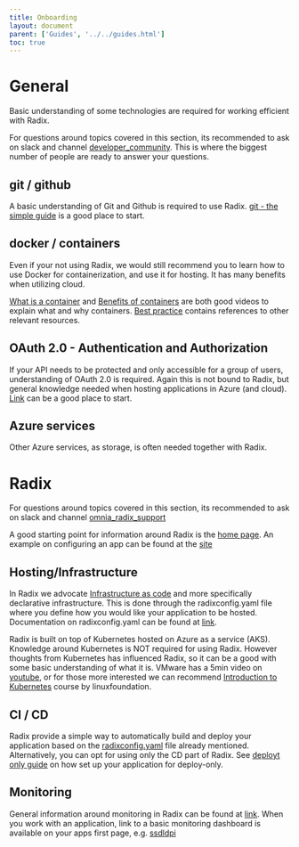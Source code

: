 ```yaml
---
title: Onboarding
layout: document
parent: ['Guides', '../../guides.html']
toc: true
---
```


# General 

Basic understanding of some technologies are required for working efficient with Radix. 

For questions around topics covered in this section, its recommended to ask on slack and channel [developer_community](https://equinor.slack.com/archives/C3HLP8ZTQ). This is where the biggest number of people are ready to answer your questions.  

## git / github

A basic understanding of Git and Github is required to use Radix. [git - the simple guide](http://rogerdudler.github.io/git-guide/) is a good place to start.

## docker / containers

Even if your not using Radix, we would still recommend you to learn how to use Docker for containerization, and use it for hosting. It has many benefits when utilizing cloud.

[What is a container](https://www.youtube.com/watch?v=EnJ7qX9fkcU) and 
[Benefits of containers](https://www.youtube.com/watch?v=cCTLjAdIQho) are both good videos to explain what and why containers. 
[Best practice](https://www.radix.equinor.com/docs/topic-docker/) contains references to other relevant resources. 

## OAuth 2.0 - Authentication and Authorization

If your API needs to be protected and only accessible for a group of users, understanding of OAuth 2.0 is required. Again this is not bound to Radix, but general knowledge needed when hosting applications in Azure (and cloud). [Link](https://www.radix.equinor.com/guides/authentication/) can be a good place to start.

## Azure services

Other Azure services, as storage, is often needed together with Radix. 

# Radix

For questions around topics covered in this section, its recommended to ask on slack and channel [omnia_radix_support](https://equinor.slack.com/archives/CBKM6N2JY)

A good starting point for information around Radix is the [home page](https://www.radix.equinor.com/). An example on configuring an app can be found at the [site](https://www.radix.equinor.com/guides/configure-an-app/)

## Hosting/Infrastructure

In Radix we advocate [Infrastructure as code](https://en.wikipedia.org/wiki/Infrastructure_as_code) and more specifically declarative infrastructure. This is done through the radixconfig.yaml file where you define how you would like your application to be hosted. Documentation on radixconfig.yaml can be found at [link](https://www.radix.equinor.com/docs/reference-radix-config/). 

Radix is built on top of Kubernetes hosted on Azure as a service (AKS). Knowledge around Kubernetes is NOT required for using Radix. However thoughts from Kubernetes has influenced Radix, so it can be a good with some basic understanding of what it is. VMware has a 5min video on [youtube](https://www.youtube.com/watch?v=PH-2FfFD2PU), or for those more interested we can recommend [Introduction to Kubernetes](https://training.linuxfoundation.org/resources/free-courses/introduction-to-kubernetes/) course by linuxfoundation.


## CI / CD 

Radix provide a simple way to automatically build and deploy your application based on the [radixconfig.yaml](https://www.radix.equinor.com/docs/reference-radix-config/) file already mentioned. Alternatively, you can opt for using only the CD part of Radix. See [deployt only guide](../deploy-only/) on how set up your application for deploy-only.

## Monitoring

General information around monitoring in Radix can be found at [link](https://www.radix.equinor.com/guides.html#monitoring). When you work with an application, link to a basic monitoring dashboard is available on your apps first page, e.g. [ssdldpi](https://console.us.radix.equinor.com/applications/ssdldpi)

